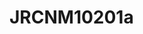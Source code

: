 # JRCNM10201a
<a name="material" />
<script type="application/ld+json">

  {
    "@context": "https://schema.org/",
    "@type": "ChemicalSubstance",
    "http://purl.org/dc/terms/conformsTo":
      {
        "@type": "CreativeWork",
        "@id": "https://bioschemas.org/profiles/ChemicalSubstance/0.4-RELEASE/"
      },
    "@id": "https://egonw.github.io/nanowiki/nanowiki379.html#material",
    "name": "JRCNM10201a",
    "sameAs: "http://127.0.0.1/mediawiki/index.php/Special:URIResolver/JRCNM10201a"
  }
</script>

